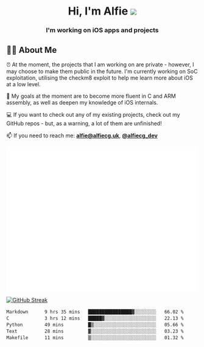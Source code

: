 <h1 align="center">Hi, I'm Alfie <img src="https://raw.githubusercontent.com/MartinHeinz/MartinHeinz/master/wave.gif" width="30px"></h1>
<h3 align="center">I'm working on iOS apps and projects</h3>


## 🙋‍♂️ About Me

⏰ At the moment, the projects that I am working on are private - however, I may choose to make them public in the future. I'm currently working on SoC exploitation, utilising the checkm8 exploit to help me learn more about iOS at a low level.

🎯 My goals at the moment are to become more fluent in C and ARM assembly, as well as deepen my knowledge of iOS internals.

💻 If you want to check out any of my existing projects, check out my GitHub repos - but, as a warning, a lot of them are unfinished!

📫 If you need to reach me: **alfie@alfiecg.uk**, **[@alfiecg_dev](https://twitter.com/alfiecg_dev)**

<img align="center" src="/github-metrics.svg" alt="Metrics" width="500">

[![GitHub Streak](https://streak-stats.demolab.com/?user=alfiecg24)](https://git.io/streak-stats)

<!--START_SECTION:waka-->

```txt
Markdown      9 hrs 35 mins   ████████████████▓░░░░░░░░   66.02 %
C             3 hrs 12 mins   █████▓░░░░░░░░░░░░░░░░░░░   22.13 %
Python        49 mins         █▒░░░░░░░░░░░░░░░░░░░░░░░   05.66 %
Text          28 mins         ▓░░░░░░░░░░░░░░░░░░░░░░░░   03.23 %
Makefile      11 mins         ▒░░░░░░░░░░░░░░░░░░░░░░░░   01.32 %
```

<!--END_SECTION:waka-->

